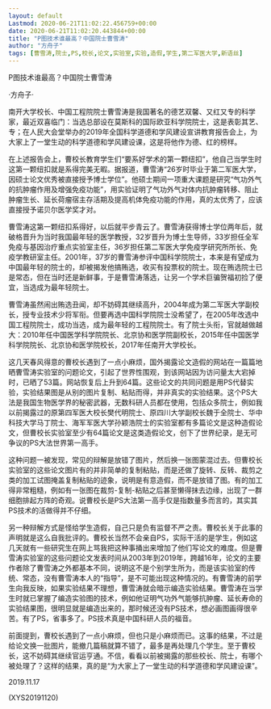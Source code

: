```yaml
---
layout: default
Lastmod: 2020-06-21T11:02:22.456759+00:00
date: 2020-06-21T11:02:20.443844+00:00
title: "P图技术谁最高？中国院士曹雪涛"
author: "方舟子"
tags: [曹雪涛,院士,PS,校长,论文,实验室,实验,造假,学生,第二军医大学,新语丝]
---
```


P图技术谁最高？中国院士曹雪涛

·方舟子·

南开大学校长、中国工程院院士曹雪涛是我国著名的德艺双馨、又红又专的科学家，最近双喜临门：当选总部设在莫斯科的国际欧亚科学院院士，这是表彰其艺、专；在人民大会堂举办的2019年全国科学道德和学风建设宣讲教育报告会上，为大家上了一堂生动的科学道德和学风建设课，这是将他作为德、红的榜样。

在上述报告会上，曹校长教育学生们“要系好学术的第一颗纽扣”，他自己当学生时这第一颗纽扣就是系得完美无暇。据报道，曹雪涛“26岁时毕业于第二军医大学，因硕士论文优秀被直接授予博士学位”。他硕士期间一项重大课题是研究“气功外气的抗肿瘤作用及增强免疫功能”，用实验证明了气功外气对体内抗肿瘤转移、阻止肿瘤生长、延长荷瘤宿主存活期及提高机体免疫功能的作用，真的太优秀了，应该直接授予诺贝尔医学奖才对。

曹雪涛这第一颗纽扣系得好，以后就平步青云了。曹雪涛获得博士学位两年后，就破格晋升为当时我国最年轻的医学教授，32岁晋升为博士生导师，33岁担任全军免疫与基因治疗重点实验室主任，36岁担任第二军医大学免疫学研究所所长、免疫学教研室主任。2001年，37岁的曹雪涛参评中国科学院院士，本来是有望成为中国最年轻的院士的，却被揭发他搞贿选，收买有投票权的院士。现在贿选院士已是常态，但在当时还是新鲜事，于是曹雪涛落选，让另一个学术巨骗贺福初捡了便宜，当选成为最年轻院士。

曹雪涛虽然闹出贿选丑闻，却不妨碍其继续高升，2004年成为第二军医大学副校长，授专业技术少将军衔。但要再选中国科学院院士没希望了，在2005年改选中国工程院院士，成功当选，成为最年轻的工程院院士。有了院士头衔，官就越做越大：2010年任中国医学科学院院长、北京协和医学院副校长，2015年任中国医学科学院院长、北京协和医学院校长，2017年任南开大学校长。

这几天春风得意的曹校长遇到了一点小麻烦，国外揭露论文造假的网站在一篇篇地晒曹雪涛实验室的问题论文，引起了世界性围观，到该网站因为访问量太大宕掉时，已晒了53篇。网站恢复后上升到64篇。这些论文的共同问题是用PS代替实验，实验结果图是从别的图片复制、粘贴而得，并非真实的实验结果。这个PS大法是我国生物医学界的秘密武器，无数科研人员都在使用，包括众多院士，例如我以前揭露过的原第四军医大校长樊代明院士、原四川大学副校长魏于全院士、华中科技大学马丁院士、海军军医大学孙颖浩院士的实验室都有多篇论文是这种造假论文，但曹校长实验室至少有64篇论文是这类造假论文，创下了世界纪录，是无可争议的PS大法世界第一高手。

这种问题一被发现，常见的辩解是放错了图片，然后换一张图蒙混过去。但曹校长实验室的这些论文图片有的并非简单的复制粘贴，而是还做了旋转、反转、裁剪之类的加工试图掩盖复制粘贴的迹象，说明是有意造假，而不是放错了图。有的加工得非常粗糙，例如有一张图在裁剪-复制-粘贴之后甚至懒得抹去边缘，出现了一群细胞排起方阵的奇观。说曹校长是PS大法第一高手仅是指数量多而言的，其实其PS技术的活做得并不仔细。

另一种辩解方式是怪给学生造假，自己只是负有监督不严之责。曹校长关于此事的声明就是这么自我批评的。曹校长当然不会亲自PS，实际干活的是学生，例如这几天就有一些研究生在网上骂我把这种事捅出来增加了他们写论文的难度。但是曹雪涛实验室的这些问题论文发表时间从2003年到2019年，跨越16年，论文的主要作者除了曹雪涛之外都基本不同，说明这不是个别学生所为，而是该实验室的传统、常态，没有曹雪涛本人的“指导”，是不可能出现这种情况的。有曹雪涛的前学生向我反映，如果实验结果不理想，曹雪涛就会暗示编造实验结果。曹雪涛在当学生时就已掌握了编造实验图的技术，例如他证明气功外气能够抗肿瘤、延长寿命的实验结果图，很明显就是编造出来的，那时候还没有PS技术，想必画图画得很辛苦。有了PS，省事多了。PS技术真是中国科研人员的福音。

前面提到，曹校长遇到了一点小麻烦，但也只是小麻烦而已。这事的结果，不过是给论文换一批图片，能撤几篇稿就算不错了，最多是再处理几个学生。至于曹校长，这不妨碍其继续官运亨通。不信，看看以前被揭露的那些校长、院士，有哪个被处理了？这样的结果，真的是“为大家上了一堂生动的科学道德和学风建设课”。

2019.11.17

(XYS20191120)

